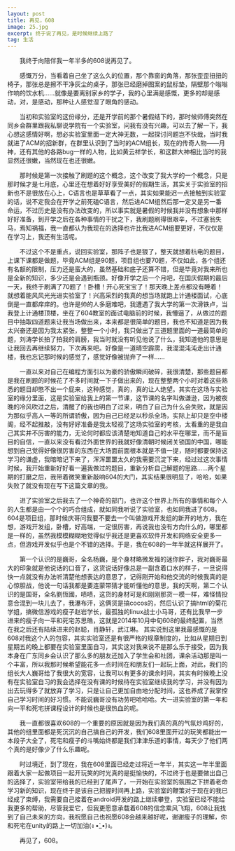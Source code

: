 ```yaml
---
layout: post
title: 再见，608
image: 25.jpg
excerpt: 终于说了再见，是时候继续上路了
tag: 生活
---
```

　　我终于向陪伴我一年半多的608说再见了。

　　感慨万分，当看着自己坐了这么久的位置，那个靠窗的角落，那张歪歪扭扭的椅子，那张总是擦不干净灰尘的桌子，那张已经磨掉图案的鼠标垫，隔壁那个嗡嗡作响的饮水机……就像是要离别家乡的学子，我的心里满是感慨，更多的却是感动，对，是感动，那种让人感觉湿了眼角的感动。

　　当初和实验室的这份缘分，还是开学前的那个暑假结下的，那时候师傅突然在同乡会群里跟我私聊说学院有一个实验室，问我有没有兴趣，可以去了解一下，我心想这感情好啊，想必实验室里面一定大神无数，一起探讨问题岂不快哉，当时我就进了ACM的招新群，在群里认识到了当时的ACM组长，现在的传奇人物——月神，还有其他的各路bug一样的人物，比如黄云祥学长，和这群大神相比当时的我显然还很嫩，当然现在也还很嫩。

　　那时候是第一次接触了刷题的这个概念，这个改变了我大学的一个概念，只是那时候才是七月底，心里还在想着好好享受美好的假期生活，其实关于实验室的招新也不是很放在心上，C语言也是草草看了一点，其实如果能迟一点接触到实验室的话，说不定我会在开学之前死磕C语言，然后进ACM组然后那一定又是另一番命运，不过历史是没有办法改变的，所以事实就是暑假的时候我并没有想象中那样好好准备，到开学之后在各种事情的干扰之下，我刷题刷得很艰辛，不过塞翁失马，焉知祸福，我一直都认为我现在的选择也许比我进ACM组要更好，不仅仅是在学习上，我还有生活呢。

　　不过这个不是重点，说回实验室，那阵子也是狠了，整天就想着杭电的题目，上课下课都是做题，毕竟ACM组是90题，项目组也要70题，不仅如此，各个组还有名额的限制，压力还是蛮大的，虽然基础和底子还算不错，但是毕竟对我来所也是全新的知识，多少还是会遇到瓶颈。好像开学之后一个月吧，在国庆假期的最后一天，我终于刷满了70题了！卧槽！开心死宝宝了！那天晚上差点都没有睡着！就想着能风风光光进实验室了！兴高采烈的我真的想当场就跑上计通楼面试，心底倒是一直都痒痒的。也许是帅的人多磨难吧，我遭遇了我大学的第一次滑铁卢，当我登上计通楼顶楼，坐在了604教室的面试电脑前的时候，我懵逼了，从做过的题目中抽取四道题来让我当场做出来，本来都是很简单的题目，我也不知道是因为我太兴奋还是因为我太紧张，整整一个小时，我只做出了三道题里面的一道最简单的题，刘涛学长拍了拍我的肩膀，我当时就没有听见他说了什么，我知道他的意思是让我回去再继续努力，下次再来吧。好像是一道晴空霹雳，我混混沌沌走出计通楼，我也忘记那时候的感觉了，感觉好像被抛弃了一样……

　　一直以来对自己在编程方面引以为豪的骄傲瞬间破碎，我很清楚，那些题目都是我在刷题的时候花了不多时间就一下子做出来的，现在整整两个小时对着这些熟悉的题目却憋不出一个屁来，这种感觉，真的，真的让人绝望。其实在这场与实验室的缘分里面，这是实验室给我上的第一节课，这节课的名字叫做谦逊，因为被夜晚的冷风吹过之后，清醒了的我也明白了过来，明白了自己为什么会失败，就是因为那似乎高人一等的所谓骄傲，因为自己已经足以秒杀全场，实际上却只是空中楼阁，经不起推敲，没有好好准备是我太轻视了这场实验室的考核，太看重的是我自己其实并不厉害的能力，无论何时都应该清楚地知道自己的水平在哪里，而不是盲目的自信，一直以来没有看过外面世界的我就好像清朝时候闭关锁国的中国，哪能想到自己觉得好像很厉害的东西在大场面前面根本就是不值一提，随时都要保持这学习的谦虚，我暗暗记下来了，浑浑噩噩太久的我需要沉淀下来，经过过这次事情时候，我开始重新好好看一遍我做过的题目，重新分析自己解题的思路……两个星期的打磨之后，我带着微笑重新敲响604的大门，其实结果很明显了，哈哈，如果失败了就没有现在写下这篇文章的我。

　　进了实验室之后我去了一个神奇的部门，也许这个世界上所有的事情和每个人的人生都是由一个个的巧合组成，就如同我听说了实验室，也如同我进了608。604是项目组，那时候庆哥问我要不要去一个叫做游戏开发组的新开的地方，我在想，游戏开发组，卧槽，好高端，一定很厉害，再说我也没有方向什么的，哪里都是一样的，虽然我模模糊糊地觉得似乎我还是更喜欢软件开发和网络安全更多一点，但游戏开发似乎也是个不错的选择。于是，我在608的一年半就这样展开了。

　　第一个认识的是巍哥，全名杨巍，是个身材略微发福的迷你胖子，我对巍哥最大的印象就是他说话的口音了，这货说话好像总是一副含着口水的样子，一旦说得快一点就没有办法听清楚他想表达的意思了，记得刚开始和他交流的时候我真的是心惊胆战，他说一句话我都是要连蒙带猜才能听懂他的意思，我的天啊，第二个认识的是国哥，全名劉恆國，啧啧，这货的身材可是和刚刚那货一模一样，难怪情投意合混到一块儿去了，我瀑布汗，这俩货是搞cocos的，然后认识了搞html的菊花学姐，搞微信游戏的瘦子赵岩学长，最孤独的linux战士小马哥，还有比我早一步进来的瘦子向一平和死宅苏思皓，这就是2014年10月中旬608的最终配置，当然在我之后还有陆续进来的赵聪，肖静轩，武江琳。
其实说到这里我最感慨的是608对我这个人的包容，其实实验室还是有很严格的规章制度的，比如从星期日到星期五的晚上都要在实验室里面自习，其实这对我来说不是那么乐于接受，因为我本身在广东同乡会认识了那么多的朋友还加入了学生会和社团，课余活动那是叫一个丰富，所以我那时候希望能花多一点时间在和朋友们一起玩上面，对此，我们的组长大人巍哥给了我很大的宽容，让我可以有更多的课余时间，其实有时候晚上没有在实验室自习的我会选择在没有课的时候待在实验室继续我的学习，并没有因为出去玩得多了就放弃了学习，只是让自己更加自由地分配时间，这也养成了我掌控自己学习时间的好习惯。不能说巍哥没有功劳吧哈哈哈。大一进实验室的第一年和向一平和死宅拼课程设计的时候也是很热血的呢。

　　我一直都很喜欢608的一个重要的原因就是因为我们真的真的气氛炒鸡好的，其他的组里面都是死沉沉的自己搞自己的开发，我们608里面开过的玩笑都能出一本段子大全了，死宅和瘦子的斗嘴始终都是我们津津乐道的事情，每天少了他们两个真的是好像少了什么乐趣呢。

　　时过境迁，到了现在，我在608里面已经走过将近一年半，其实这一年半里面跟着大家一起做项目一起开玩笑的时光真的是挺愉快的，不过终于也是要做出自己的选择了，实验室带给我的已经到了尾声了，一开始在实验室的氛围之下拼着老命学习新的知识，现在终于是该自己把握时间再上路，实验室的鞭策对于现在的我已经成了束缚，我需要自己接着在android开发的路上继续攀登，实验室已经不能给我更多的帮助，尽管我爱它，但我更愿意承载着608的信念乘风飞翔，608让我找到了自己未来的方向，我祝愿自己也祝愿608会越来越好呢，谢谢瘦子的理解，你和死宅在unity的路上一切加油(ง •̀_•́)ง。

　　再见了，608。